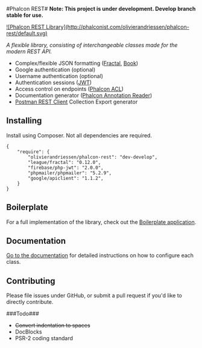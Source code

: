#Phalcon REST#
**Note: This project is under development. Develop branch stable for use.**

<a href="http://phalconist.com/olivierandriessen/phalcon-rest" target="_blank">
![Phalcon REST Library](http://phalconist.com/olivierandriessen/phalcon-rest/default.svg)
</a>

*A flexible library, consisting of interchangeable classes made for the modern REST API.*

 * Complex/flexible JSON formatting ([Fractal](https://github.com/thephpleague/fractal), [Book](https://leanpub.com/build-apis-you-wont-hate))
 * Google authentication (optional)
 * Username authentication (optional)
 * Authentication sessions ([JWT](http://jwt.io/))
 * Access control on endpoints ([Phalcon ACL](http://docs.phalconphp.com/en/latest/reference/acl.html))
 * Documentation generator ([Phalcon Annotation Reader](https://docs.phalconphp.com/en/latest/reference/annotations.html))
 * [Postman REST Client](http://getpostman.com) Collection Export generator

## Installing ##
Install using Composer. Not all dependencies are required.
````
{
    "require": {
        "olivierandriessen/phalcon-rest": "dev-develop",
        "league/fractal": "0.12.0",
        "firebase/php-jwt": "2.0.0",
        "phpmailer/phpmailer": "5.2.9",
        "google/apiclient": "1.1.2",
    }
}
````

## Boilerplate ##
For a full implementation of the library, check out the [Boilerplate application](https://github.com/olivierandriessen/phalcon-rest-boilerplate).

## Documentation ##
[Go to the documentation](https://github.com/olivierandriessen/phalcon-rest/wiki/Documentation) for detailed instructions on how to configure each class.

## Contributing ##
Please file issues under GitHub, or submit a pull request if you'd like to directly contribute.

###Todo###
* ~~Convert indentation to spaces~~
* DocBlocks
* PSR-2 coding standard
